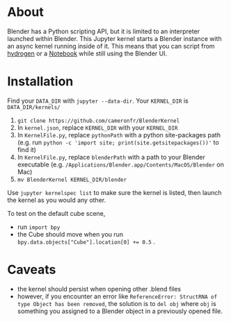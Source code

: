 # About

Blender has a Python scripting API, but it is limited to an interpreter launched within Blender. This Jupyter kernel starts a Blender instance with an async kernel running inside of it. This means that you can script from [hydrogen](https://github.com/nteract/hydrogen) or a [Notebook](https://jupyter.org/) while still using the Blender UI.

# Installation

Find your `DATA_DIR` with `jupyter --data-dir`. Your `KERNEL_DIR` is `DATA_DIR/kernels/`

1. `git clone https://github.com/cameronfr/BlenderKernel`
1. In `kernel.json`, replace `KERNEL_DIR` with your `KERNEL_DIR`
2. In `KernelFile.py`, replace `pythonPath` with a python site-packages path (e.g. run `python -c 'import site; print(site.getsitepackages())'` to find it)
3. In `KernelFile.py`, replace `blenderPath` with a path to your Blender executable (e.g. `/Applications/Blender.app/Contents/MacOS/Blender` on Mac)
2. `mv BlenderKernel KERNEL_DIR/blender`

Use `jupyter kernelspec list` to make sure the kernel is listed, then launch the kernel as you would any other. 

To test on the default cube scene, 
- run `import bpy`  
- the Cube should move when you run `bpy.data.objects["Cube"].location[0] += 0.5` .

# Caveats
- the kernel should persist when opening other .blend files
- however, if you encounter an error like `ReferenceError: StructRNA of type Object has been removed`, the solution is to `del obj` where `obj` is something you assigned to a Blender object in a previously opened file.
